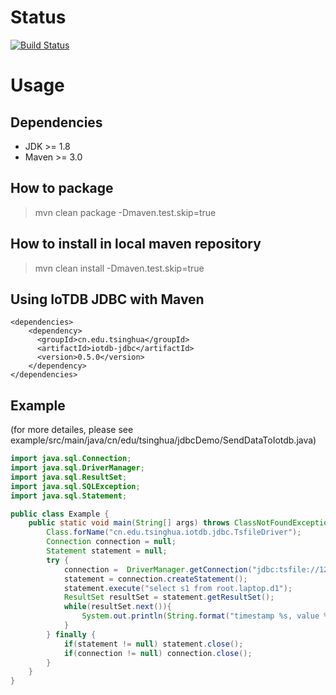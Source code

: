 # Status
[![Build Status](https://travis-ci.org/thulab/iotdb-jdbc.svg?branch=master)](https://travis-ci.org/thulab/iotdb-jdbc)

# Usage

## Dependencies

* JDK >= 1.8
* Maven >= 3.0

## How to package

> mvn clean package -Dmaven.test.skip=true

## How to install in local maven repository

> mvn clean install -Dmaven.test.skip=true

## Using IoTDB JDBC with Maven

```
<dependencies>
    <dependency>
      <groupId>cn.edu.tsinghua</groupId>
      <artifactId>iotdb-jdbc</artifactId>
      <version>0.5.0</version>
    </dependency>
</dependencies>
```

## Example
(for more detailes, please see example/src/main/java/cn/edu/tsinghua/jdbcDemo/SendDataToIotdb.java)
```Java
import java.sql.Connection;
import java.sql.DriverManager;
import java.sql.ResultSet;
import java.sql.SQLException;
import java.sql.Statement;

public class Example {
    public static void main(String[] args) throws ClassNotFoundException, SQLException {
        Class.forName("cn.edu.tsinghua.iotdb.jdbc.TsfileDriver");
        Connection connection = null;
        Statement statement = null;
        try {
            connection =  DriverManager.getConnection("jdbc:tsfile://127.0.0.1:6667/", "root", "root");
            statement = connection.createStatement();
            statement.execute("select s1 from root.laptop.d1");
            ResultSet resultSet = statement.getResultSet();
            while(resultSet.next()){
                System.out.println(String.format("timestamp %s, value %s", resultSet.getString(0), resultSet.getString(1)));
            }
        } finally {
            if(statement != null) statement.close();
            if(connection != null) connection.close();
        }
    }
}
```
